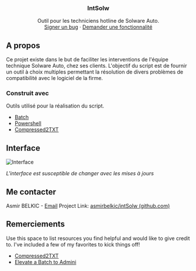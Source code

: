 
<!-- PROJECT HEADER-->
<div align="center">
  <h3 align="center">IntSolw</h3>

  <p align="center">
    Outil pour les techniciens hotline de Solware Auto.
    <br />
    <a href="mailto:abelkic@solware.fr">Signer un bug</a>
    ·
    <a href="mailto:abelkic@solware.fr">Demander une fonctionnalité</a>
  </p>
</div>

<!-- ABOUT THE PROJECT -->
## A propos

Ce projet existe dans le but de  faciliter  les interventions de l'équipe technique  Solware  Auto, chez ses clients.
L'objectif du script est de fournir un outil à choix multiples permettant la résolution de divers problèmes de compatibilité avec le logiciel de la firme.

### Construit avec

Outils utilisé pour la réalisation du script.

* [Batch](https://windows.developpez.com/cours/ligne-commande/?page=page_24)
* [Powershell](https://docs.microsoft.com/fr-fr/powershell/scripting/overview?view=powershell-7.2)
* [Compressed2TXT](https://github.com/AveYo/Compressed2TXT)


<!-- USAGE EXAMPLES -->
## Interface

![Interface](https://i.ibb.co/DCFDZ3p/2022-06-16-18-18-51-Google-Traduction-et-5-pages-de-plus-Personnel-Microsoft-Edge.png)

_L'interface est susceptible de changer avec les mises à jours_

<!-- CONTACT -->
## Me contacter

Asmir BELKIC - [Email](mailto:abelkic@solware.fr)
Project Link: [asmirbelkic/intSolw (github.com)](https://github.com/asmirbelkic/intSolw)

<!-- Remerciements-->
## Remerciements

Use this space to list resources you find helpful and would like to give credit to. I've included a few of my favorites to kick things off!

* [Compressed2TXT](https://github.com/AveYo/Compressed2TXT)
* [Elevate a Batch to Admini](https://www.winhelponline.com/blog/automatically-elevate-batch-file-run-administrator/)
